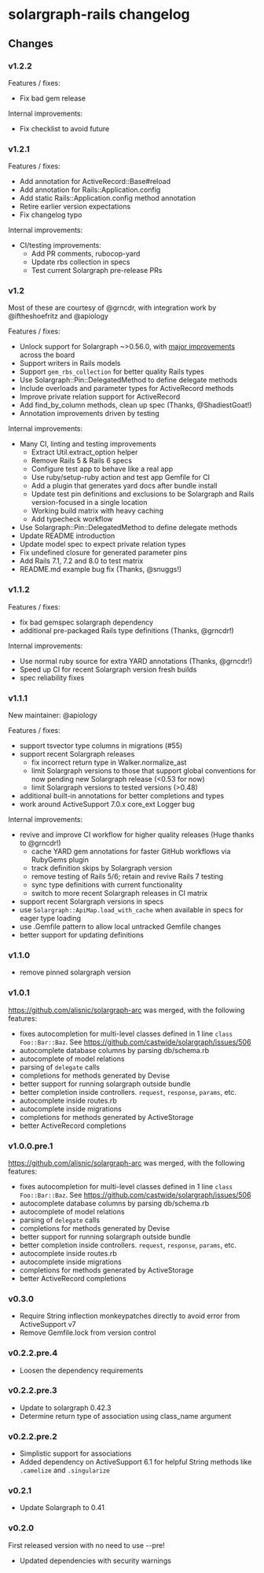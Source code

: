 # solargraph-rails changelog

## Changes

### v1.2.2

Features / fixes:
- Fix bad gem release

Internal improvements:
- Fix checklist to avoid future

### v1.2.1

Features / fixes:
- Add annotation for ActiveRecord::Base#reload
- Add annotation for Rails::Application.config
- Add static Rails::Application.config method annotation
- Retire earlier version expectations
- Fix changelog typo

Internal improvements:
- CI/testing improvements:
  - Add PR comments, rubocop-yard
  - Update rbs collection in specs
  - Test current Solargraph pre-release PRs

### v1.2

Most of these are courtesy of @grncdr, with integration work by
@iftheshoefritz and @apiology

Features / fixes:
- Unlock support for Solargraph ~>0.56.0, with [major
  improvements](https://github.com/castwide/solargraph/blob/master/CHANGELOG.md)
  across the board
- Support writers in Rails models
- Support `gem_rbs_collection` for better quality Rails types
- Use Solargraph::Pin::DelegatedMethod to define delegate methods
- Include overloads and parameter types for ActiveRecord methods
- Improve private relation support for ActiveRecord
- Add find_by_column methods, clean up spec (Thanks, @ShadiestGoat!)
- Annotation improvements driven by testing


Internal improvements:
- Many CI, linting and testing improvements
  - Extract Util.extract_option helper
  - Remove Rails 5 & Rails 6 specs
  - Configure test app to behave like a real app
  - Use ruby/setup-ruby action and test app Gemfile for CI
  - Add a plugin that generates yard docs after bundle install
  - Update test pin definitions and exclusions to be Solargraph and
    Rails version-focused in a single location
  - Working build matrix with heavy caching
  - Add typecheck workflow
- Use Solargraph::Pin::DelegatedMethod to define delegate methods
- Update README introduction
- Update model spec to expect private relation types
- Fix undefined closure for generated parameter pins
- Add Rails 7.1, 7.2 and 8.0 to test matrix
- README.md example bug fix (Thanks, @snuggs!)

### v1.1.2

Features / fixes:

- fix bad gemspec solargraph dependency
- additional pre-packaged Rails type definitions (Thanks, @grncdr!)

Internal improvements:

- Use normal ruby source for extra YARD annotations (Thanks, @grncdr!)
- Speed up CI for recent Solargraph version fresh builds
- spec reliability fixes

### v1.1.1

New maintainer: @apiology

Features / fixes:

- support tsvector type columns in migrations (#55)
- support recent Solargraph releases
  - fix incorrect return type in Walker.normalize_ast
  - limit Solargraph versions to those that support global conventions for now pending new Solargraph release (<0.53 for now)
  - limit Solargraph versions to tested versions (>0.48)
- additional built-in annotations for better completions and types
- work around ActiveSupport 7.0.x core\_ext Logger bug

Internal improvements:

- revive and improve CI workflow for higher quality releases (Huge thanks to @grncdr!)
  - cache YARD gem annotations for faster GitHub workflows via RubyGems plugin
  - track definition skips by Solargraph version
  - remove testing of Rails 5/6; retain and revive Rails 7 testing
  - sync type definitions with current functionality
  - switch to more recent Solargraph releases in CI matrix
- support recent Solargraph versions in specs
- use `Solargraph::ApiMap.load_with_cache` when available in specs for eager type loading
- use .Gemfile pattern to allow local untracked Gemfile changes
- better support for updating definitions

### v1.1.0

- remove pinned solargraph version

### v1.0.1

https://github.com/alisnic/solargraph-arc was merged, with the following features:
- fixes autocompletion for multi-level classes defined in 1 line `class Foo::Bar::Baz`. See https://github.com/castwide/solargraph/issues/506
- autocomplete database columns by parsing db/schema.rb
- autocomplete of model relations
- parsing of `delegate` calls
- completions for methods generated by Devise
- better support for running solargraph outside bundle
- better completion inside controllers. `request`, `response`, `params`, etc.
- autocomplete inside routes.rb
- autocomplete inside migrations
- completions for methods generated by ActiveStorage
- better ActiveRecord completions

### v1.0.0.pre.1

https://github.com/alisnic/solargraph-arc was merged, with the following features:
- fixes autocompletion for multi-level classes defined in 1 line `class Foo::Bar::Baz`. See https://github.com/castwide/solargraph/issues/506
- autocomplete database columns by parsing db/schema.rb
- autocomplete of model relations
- parsing of `delegate` calls
- completions for methods generated by Devise
- better support for running solargraph outside bundle
- better completion inside controllers. `request`, `response`, `params`, etc.
- autocomplete inside routes.rb
- autocomplete inside migrations
- completions for methods generated by ActiveStorage
- better ActiveRecord completions

### v0.3.0
* Require String inflection monkeypatches directly to avoid error from ActiveSupport v7
* Remove Gemfile.lock from version control

### v0.2.2.pre.4
* Loosen the dependency requirements

### v0.2.2.pre.3
* Update to solargraph 0.42.3
* Determine return type of association using class_name argument

### v0.2.2.pre.2

* Simplistic support for associations
* Added dependency on ActiveSupport 6.1 for helpful String methods like `.camelize` and `.singularize`

### v0.2.1

* Update Solargraph to 0.41

### v0.2.0
First released version with no need to use --pre!

* Updated dependencies with security warnings
